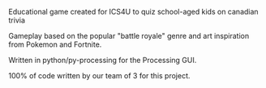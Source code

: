 Educational game created for ICS4U to quiz school-aged kids on canadian trivia  

Gameplay based on the popular "battle royale" genre and art inspiration from Pokemon and Fortnite.  

Written in python/py-processing for the Processing GUI.  

100% of code written by our team of 3 for this project.  

